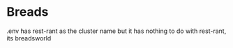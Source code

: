 # Breads

.env has rest-rant as the cluster name but it has nothing to do with rest-rant, its breadsworld